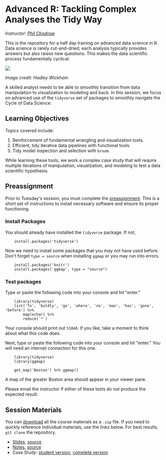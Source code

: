 # Advanced R: Tackling Complex Analyses the Tidy Way


*Instructor: [Phil Chodrow](https://philchodrow.github.io/)*

This is the repository for a half day training on advanced data science in R. Data science is rarely cut-and-dried; each analysis typically provides answers but also raises new questions. This makes the data scientific process fundamentally cyclical:

![](http://r4ds.had.co.nz/diagrams/data-science.png)

*Image credit: Hadley Wickham*

A skilled analyst needs to be able to smoothly transition from data manipulation to visualization to modeling and back. In this session, we focus on advanced use of the `tidyverse` set of packages to smoothly navigate the Cycle of Data Science. 

## Learning Objectives 

Topics covered include:

1. Reinforcement of fundamental wrangling and visualization tools. 
2. Efficient, tidy iterative data pipelines with functional tools. 
3. Tidy model inspection and selection with `broom`. 

While learning these tools, we work a complex case study that will require multiple iterations of manipulation, visualization, and modeling to test a data scientific hypothesis. 

## Preassignment

Prior to Tuesday's session, you must complete the [preassignment](https://philchodrow.github.io/mban_orientation/data_science_intro/preassignment/preassignment.html). This is a short set of instructions to install necessary software and ensure its proper functioning. 

### Install Packages

You should already have installed the `tidyverse` package. If not, 

```{r}
    install.packages('tidyverse')
```

Now we need to install some packages that you may not have used before. Don't forget `type = source` when installing `ggmap` or you may run into errors. 

```{r}
    install.packages('knitr')
    install.packages('ggmap', type = "source")
```

### Test packages

Type or paste the following code into your console and hit "enter." 

```{r}
    library(tidyverse)
    list('To', 'boldly', 'go', 'where', 'no', 'man', 'has', 'gone', 'before') %>% 
        map(nchar) %>% 
        reduce(`*`)
```

Your console should print out `51840`. If you like, take a moment to think about what this code does. 

Next, type or paste the following code into your console and hit "enter." You will need an internet connection for this one. 

```{r}
    library(tidyverse)
    library(ggmap)

    get_map('Boston') %>% ggmap()
```   

A map of the greater Boston area should appear in your viewer pane. 

Please email the instructor if either of these tests do not produce the expected result. 

## Session Materials

You can [download](https://github.com/PhilChodrow/mban_orientation/archive/master.zip) all the course materials as a `.zip` file. If you need to quickly reference individual materials, use the links below. For best results, `git clone` the repository.  

- [Slides](https://philchodrow.github.io/mban_orientation/data_science_intro/advanced_topics/slides.html), [source](https://philchodrow.github.io/mban_orientation/data_science_intro/advanced_topics/slides.Rmd)
- [Notes](https://philchodrow.github.io/mban_orientation/data_science_intro/advanced_topics/notes.html), [source](https://philchodrow.github.io/mban_orientation/data_science_intro/advanced_topics/notes.Rmd)
- Case Study: [student version](https://philchodrow.github.io/mban_orientation/data_science_intro/advanced_topics/case_study_student.R), [complete version](https://philchodrow.github.io/mban_orientation/data_science_intro/advanced_topics/case_study_complete.R)


